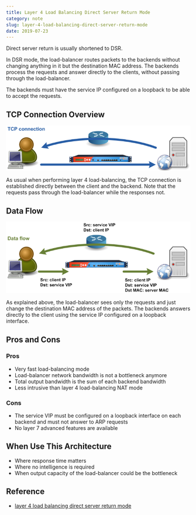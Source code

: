 ```yaml
---
title: Layer 4 Load Balancing Direct Server Return Mode
category: note
slug: layer-4-load-balancing-direct-server-return-mode
date: 2019-07-23
---
```

Direct server return is usually shortened to DSR.

In DSR mode, the load-balancer routes packets to the backends without changing
anything in it but the destination MAC address. The backends process the
requests and answer directly to the clients, without passing through the
load-balancer.

The backends must have the service IP configured on a loopback to be able to
accept the requests.

## TCP Connection Overview

![Layer 4 DSR TCP Connection](images/layer4-dsr-tcp-connection.png)

As usual when performing layer 4 load-balancing, the TCP connection is
established directly between the client and the backend. Note that the requests
pass through the load-balancer while the responses not.

## Data Flow

![Layer 4 DSR Data Flow](images/layer4-dsr-data-flow.png)

As explained above, the load-balancer sees only the requests and just change the
destination MAC address of the packets. The backends answers directly to the
client using the service IP configured on a loopback interface.

## Pros and Cons

### Pros

-  Very fast load-balancing mode
-  Load-balancer network bandwidth is not a bottleneck anymore
-  Total output bandwidth is the sum of each backend bandwidth
-  Less intrusive than layer 4 load-balancing NAT mode

### Cons

-  The service VIP must be configured on a loopback interface on each backend
   and must not answer to ARP requests
-  No layer 7 advanced features are available

## When Use This Architecture

-  Where response time matters
-  Where no intelligence is required
-  When output capacity of the load-balancer could be the bottleneck

## Reference

-  [layer 4 load balancing direct server return mode](https://www.haproxy.com/blog/layer-4-load-balancing-direct-server-return-mode/)

